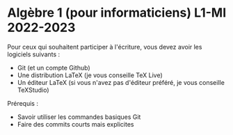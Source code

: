 # Algèbre 1 (pour informaticiens) L1-MI 2022-2023
Pour ceux qui souhaitent participer à l'écriture, vous devez avoir les logiciels suivants :
- Git (et un compte Github)
- Une distribution LaTeX (je vous conseille TeX Live)
- Un éditeur LaTeX (si vous n'avez pas d'éditeur préféré, je vous conseille TeXStudio)

Prérequis : 
- Savoir utiliser les commandes basiques Git
- Faire des commits courts mais explicites

